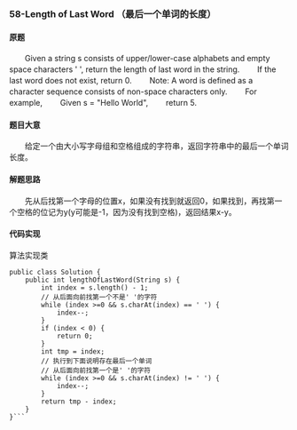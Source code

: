 ### 58-Length of Last Word （最后一个单词的长度）

#### 原题

　　Given a string s consists of upper/lower-case alphabets and empty space characters ' ', return the length of last word in the string.
　　If the last word does not exist, return 0.
　　Note: A word is defined as a character sequence consists of non-space characters only.
　　For example,
　　Given s = "Hello World",
　　return 5.

#### 题目大意
　　给定一个由大小写字母组和空格组成的字符串，返回字符串中的最后一个单词长度。
#### 解题思路
　　先从后找第一个字母的位置x，如果没有找到就返回0，如果找到，再找第一个空格的位记为y(y可能是-1，因为没有找到空格)，返回结果x-y。
#### 代码实现
算法实现类
```
public class Solution {
    public int lengthOfLastWord(String s) {
        int index = s.length() - 1;
        // 从后面向前找第一个不是' '的字符
        while (index >=0 && s.charAt(index) == ' ') {
            index--;
        }
        if (index < 0) {
            return 0;
        }
        int tmp = index;
        // 执行到下面说明存在最后一个单词
        // 从后面向前找第一个是' '的字符
        while (index >=0 && s.charAt(index) != ' ') {
            index--;
        }
        return tmp - index;
    }
}```